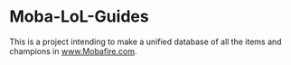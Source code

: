 Moba-LoL-Guides
==============

This is a project intending to make a unified database of all the items and champions in www.Mobafire.com.
